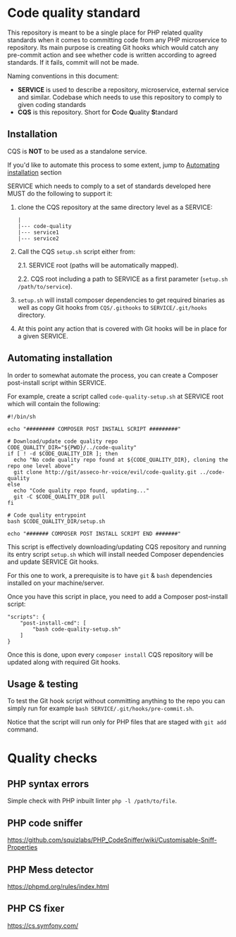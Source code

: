 # Code quality standard

This repository is meant to be a single place for PHP related quality 
standards when it comes to committing code from any PHP microservice
to repository. Its main purpose is creating Git hooks which would
catch any pre-commit action and see whether code is written according
to agreed standards. If it fails, commit will not be made. 

Naming conventions in this document:

- **SERVICE** is used to describe a repository, microservice, external 
service and similar. Codebase which needs to use this repository to comply
to given coding standards
- **CQS** is this repository. Short for **C**ode **Q**uality **S**tandard

## Installation

CQS is **NOT** to be used as a standalone service.

If you'd like to automate this process to some extent, jump to 
[Automating installation](#automating-installation) section

SERVICE which needs to comply to a set of standards developed here 
MUST do the following to support it:

1. clone the CQS repository at the same directory level as a SERVICE:

    ```
    |
    |--- code-quality
    |--- service1
    |--- service2
    ```

2. Call the CQS `setup.sh` script either from:

    2.1. SERVICE root (paths will be automatically mapped).
    
    2.2. CQS root including a path to SERVICE
    as a first parameter (`setup.sh /path/to/service`).

3. `setup.sh` will install composer dependencies to get required binaries
as well as copy Git hooks from `CQS/.githooks` to `SERVICE/.git/hooks` 
directory. 

4. At this point any action that is covered with Git hooks will be 
in place for a given SERVICE. 

## Automating installation

In order to somewhat automate the process, you can create a Composer
post-install script within SERVICE. 

For example, create a script called `code-quality-setup.sh` at SERVICE
root which will contain the following: 

```
#!/bin/sh

echo "######### COMPOSER POST INSTALL SCRIPT #########"

# Download/update code quality repo
CODE_QUALITY_DIR="${PWD}/../code-quality"
if [ ! -d $CODE_QUALITY_DIR ]; then
  echo "No code quality repo found at ${CODE_QUALITY_DIR}, cloning the repo one level above"
  git clone http://git/asseco-hr-voice/evil/code-quality.git ../code-quality
else
  echo "Code quality repo found, updating..."
  git -C $CODE_QUALITY_DIR pull
fi

# Code quality entrypoint
bash $CODE_QUALITY_DIR/setup.sh

echo "####### COMPOSER POST INSTALL SCRIPT END #######"
```

This script is effectively downloading/updating CQS repository and running
its entry script `setup.sh` which will install needed Composer dependencies
and update SERVICE Git hooks. 

For this one to work, a prerequisite is to have `git` & `bash` dependencies
installed on your machine/server. 

Once you have this script in place, you need to add a Composer 
post-install script:

```
"scripts": {
    "post-install-cmd": [
        "bash code-quality-setup.sh"
    ]
}
```

Once this is done, upon every `composer install` CQS repository will 
be updated along with required Git hooks. 

## Usage & testing

To test the Git hook script without committing anything to the repo
you can simply run for example `bash SERVICE/.git/hooks/pre-commit.sh`.

Notice that the script will run only for PHP files that are staged 
with `git add` command. 

# Quality checks

## PHP syntax errors

Simple check with PHP inbuilt linter `php -l /path/to/file`.

## PHP code sniffer

https://github.com/squizlabs/PHP_CodeSniffer/wiki/Customisable-Sniff-Properties


## PHP Mess detector

https://phpmd.org/rules/index.html

## PHP CS fixer

https://cs.symfony.com/
